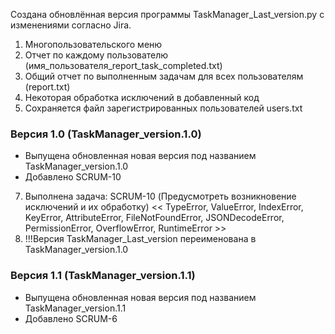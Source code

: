 Cоздана обновлённая версия программы TaskManager_Last_version.py
с изменениями согласно Jira.
1. Многопользовательского меню
2. Отчет по каждому пользователю (имя_пользователя_report_task_completed.txt)
3. Общий отчет по выполненным задачам для всех пользователям (report.txt)
4. Некоторая обработка исключений в добавленный код
5. Сохраняется файл зарегистрированных пользователей users.txt
   
### Версия 1.0 (TaskManager_version.1.0)
- Выпущена обновленная новая версия под названием TaskManager_version.1.0
- Добавлено SCRUM-10
7. Выполнена задача: SCRUM-10 (Предусмотреть возникновение исключений и их обработку)
<< TypeError, ValueError, IndexError, KeyError, AttributeError, FileNotFoundError, JSONDecodeError, PermissionError, OverflowError, RuntimeError >>
8. !!!Версия TaskManager_Last_version переименована в TaskManager_version.1.0
  
### Версия 1.1 (TaskManager_version.1.1)
- Выпущена обновленная новая версия под названием TaskManager_version.1.1
- Добавлено SCRUM-6
